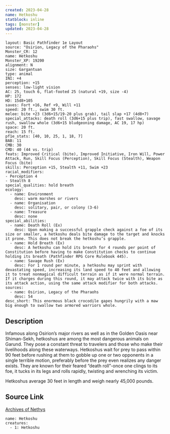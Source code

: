 ```yaml
---
created: 2023-04-28
name: Hetkoshu
statblock: inline
tags: [monster]
updated: 2023-04-28
---
```

```statblock
layout: Basic Pathfinder 1e Layout
source: "Osirion, Legacy of the Pharaohs"
Monster_CR: 12
name: Hetkoshu
Monster_XP: 19200
alignment: N
size: Gargantuan
type: animal
INI: +4
perception: +15
senses: low-light vision
AC: 25, touch 6, flat-footed 25 (natural +19, size -4)
HP: 172
HD: 15d8+105
saves: Fort +16, Ref +9, Will +11
speed: 20 ft., swim 30 ft.
melee: bite +23 (3d6+15/19-20 plus grab), tail slap +17 (4d8+7)
special_attacks: death roll (3d6+15 plus trip), fast swallow, savage rush, swallow whole (3d6+15 bludgeoning damage, AC 19, 17 hp)
space: 20 ft.
reach: 15 ft.
pf1e_stats: [40, 10, 25, 1, 18, 7]
BAB: 11
CMB: 30
CMD: 40 (44 vs. trip)
feats: Improved Critical (bite), Improved Initiative, Iron Will, Power Attack, Run, Skill Focus (Perception), Skill Focus (Stealth), Weapon Focus (bite)
skills: Perception +15, Stealth +11, Swim +23
racial_modifiers:
- Perception 4
- Stealth 8
special_qualities: hold breath
ecology:
  - name: Environment
    desc: warm marshes or rivers
  - name: Organisation
    desc: solitary, pair, or colony (3-6)
  - name: Treasure
    desc: none
special_abilities:
  - name: Death Roll (Ex)
    desc: Upon making a successful grapple check against a foe of its size or smaller, a hetkoshu deals bite damage to the target and knocks it prone. This does not break the hetkoshu’s grapple.
  - name: Hold Breath (Ex)
    desc: A hetkoshu can hold its breath for 4 rounds per point of Constitution before having to make Constitution checks to continue holding its breath (Pathfinder RPG Core Rulebook 445).
  - name: Savage Rush (Ex)
    desc: For 1 round per minute, a hetkoshu may sprint with devastating speed, increasing its land speed to 40 feet and allowing it to treat nonmagical difficult terrain as if it were normal terrain. If it charges during this round, it may attack twice with its bite as its attack action, using the same attack modifier for both attacks.
sources:
  - name: Osirion, Legacy of the Pharaohs
    desc: 54
desc_short: This enormous black crocodile gapes hungrily with a maw big enough to swallow two armored warriors whole.
```
## Description
Infamous along Osirion’s major rivers as well as in the Golden Oasis near Shiman-Sekh, hetkoshus are among the most dangerous animals on Garund. They pose a constant threat to travelers and those who make their livelihoods along these waterways. Hetkoshus wait for prey to pass within 90 feet before rushing at them to gobble up one or two opponents in a single terrible motion, preferably before the prey even realizes any danger exists. They are known for their feared “death roll”-once one clings to its foe, it tucks in its legs and rolls rapidly, twisting and wrenching its victim.

Hetkoshus average 30 feet in length and weigh nearly 45,000 pounds.
## Source Link
[Archives of Nethys](https://aonprd.com/MonsterDisplay.aspx?ItemName=Hetkoshu)
```encounter-table
name: Hetkoshu
creatures:
  - 1: Hetkoshu
```
